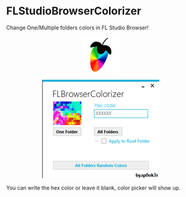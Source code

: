 # FLStudioBrowserColorizer
Change One/Multiple folders colors in FL Studio Browser!

<p align="center">
<img width="100" height="100" src="https://raw.githubusercontent.com/sp0ok3r/FLStudioBrowserColorizer/master/fl-studio-icon.png">
</p>

<p align="center">
<img width="312" height="263" src="https://raw.githubusercontent.com/sp0ok3r/FLStudioBrowserColorizer/master/flsbc_img.png">
</p>

You can write the hex color or leave it blank, color picker will show up.
